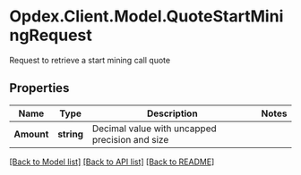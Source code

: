 # Opdex.Client.Model.QuoteStartMiningRequest
Request to retrieve a start mining call quote

## Properties

Name | Type | Description | Notes
------------ | ------------- | ------------- | -------------
**Amount** | **string** | Decimal value with uncapped precision and size | 

[[Back to Model list]](../README.md#documentation-for-models) [[Back to API list]](../README.md#documentation-for-api-endpoints) [[Back to README]](../README.md)

